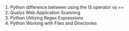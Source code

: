 1. Python difference between using the IS operator vs ==
2. Qualys Web Application Scanning
3. Python Utilizing Regex Expressions
4. Python Working with Files and Directories
